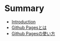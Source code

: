 # Summary

* [Introduction](README.md)
* [Github Pagesとは](chapter1.md)
* [Github Pagesの使い方](chapter2.md)
